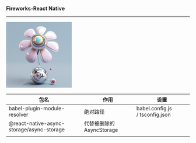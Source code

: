 **Fireworks-React Native**

****

<img title="" src="./logo.jpg" alt="" width="180">



| 包名                                        | 作用                 | 设置                              |
| ----------------------------------------- | ------------------ | ------------------------------- |
| babel-plugin-module-resolver              | 绝对路径               | babel.config.js / tsconfig.json |
| @react-native-async-storage/async-storage | 代替被删除的AsyncStorage |                                 |
|                                           |                    |                                 |


